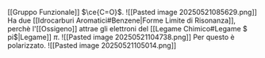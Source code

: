 [[Gruppo Funzionale]] $\ce{C=O}$.
![[Pasted image 20250521085629.png]]
Ha due [[Idrocarburi Aromatici#Benzene|Forme Limite di Risonanza]], perchè l'[[Ossigeno]] attrae gli elettroni del [[Legame Chimico#Legame $ pi$|Legame]] $\pi$.
![[Pasted image 20250521104738.png]]
Per questo è polarizzato.
![[Pasted image 20250521105014.png]]